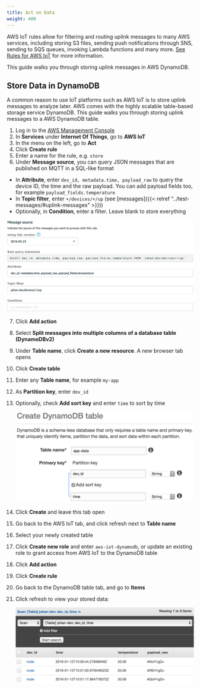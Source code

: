 ```yaml
---
title: Act on Data
weight: 400
---
```


AWS IoT rules allow for filtering and routing uplink messages to many AWS services, including storing S3 files, sending push notifications through SNS, sending to SQS queues, invoking Lambda functions and many more. [See Rules for AWS IoT](https://docs.aws.amazon.com/iot/latest/developerguide/iot-rules.html) for more information.

This guide walks you through storing uplink messages in AWS DynamoDB.

## Store Data in DynamoDB

A common reason to use IoT platforms such as AWS IoT is to store uplink messages to analyze later. AWS comes with the highly scalable table-based storage service DynamoDB. This guide walks you through storing uplink messages to a AWS DynamoDB table.

1. Log in to the [AWS Management Console](http://console.aws.amazon.com)
2. In **Services** under **Internet Of Things**, go to **AWS IoT**
3. In the menu on the left, go to **Act**
4. Click **Create rule**
5. Enter a name for the rule, e.g. `store`
6. Under **Message source**, you can query JSON messages that are published on MQTT in a SQL-like format

  * In **Attribute**, enter `dev_id, metadata.time, payload_raw` to query the device ID, the time and the raw payload. You can add payload fields too, for example `payload_fields.temperature`
  * In **Topic filter**, enter `+/devices/+/up` (see [messages]({{< relref "../test-messages/#uplink-messages" >}}))
  * Optionally, in **Condition**, enter a filter. Leave blank to store everything

  ![Act message source](../act-message-source.png)

7. Click **Add action**
8. Select **Split messages into multiple columns of a database table (DynamoDBv2)**
9. Under **Table name**, click **Create a new resource**. A new browser tab opens

  1. Click **Create table**
  2. Enter any **Table name**, for example `my-app`
  3. As **Partition key**, enter `dev_id`
  4. Optionally, check **Add sort key** and enter `time` to sort by time

      ![Create table](../create-table.png)

  5. Click **Create** and leave this tab open

10. Go back to the AWS IoT tab, and click refresh next to **Table name**
11. Select your newly created table
12. Click **Create new role** and enter `aws-iot-dynamodb`, or update an existing role to grant access from AWS IoT to the DynamoDB table
13. Click **Add action**
14. Click **Create rule**
15. Go back to the DynamoDB table tab, and go to **Items**
16. Click refresh to view your stored data:

    ![Table items](../table-items.png)
